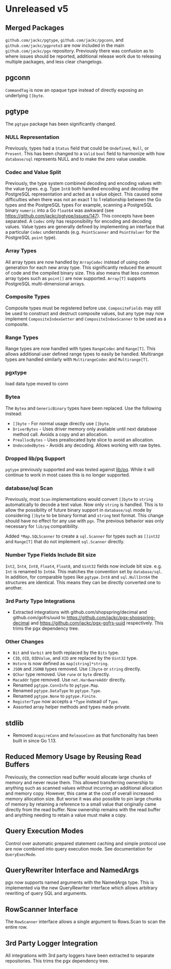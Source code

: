 # Unreleased v5

## Merged Packages

`github.com/jackc/pgtype`, `github.com/jackc/pgconn`, and `github.com/jackc/pgproto3` are now included in the main
`github.com/jackc/pgx` repository. Previously there was confusion as to where issues should be reported, additional
release work due to releasing multiple packages, and less clear changelogs.

## pgconn

`CommandTag` is now an opaque type instead of directly exposing an underlying `[]byte`.

## pgtype

The `pgtype` package has been significantly changed.

### NULL Representation

Previously, types had a `Status` field that could be `Undefined`, `Null`, or `Present`. This has been changed to a
`Valid` `bool` field to harmonize with how `database/sql` represents NULL and to make the zero value useable.

### Codec and Value Split

Previously, the type system combined decoding and encoding values with the value types. e.g. Type `Int8` both handled
encoding and decoding the PostgreSQL representation and acted as a value object. This caused some difficulties when
there was not an exact 1 to 1 relationship between the Go types and the PostgreSQL types For example, scanning a
PostgreSQL binary `numeric` into a Go `float64` was awkward (see https://github.com/jackc/pgtype/issues/147). This
concepts have been separated. A `Codec` only has responsibility for encoding and decoding values. Value types are
generally defined by implementing an interface that a particular `Codec` understands (e.g. `PointScanner` and
`PointValuer` for the PostgreSQL `point` type).

### Array Types

All array types are now handled by `ArrayCodec` instead of using code generation for each new array type. This
significantly reduced the amount of code and the compiled binary size. This also means that less common array types such
as `point[]` are now supported. `Array[T]` supports PostgreSQL multi-dimensional arrays.

### Composite Types

Composite types must be registered before use. `CompositeFields` may still be used to construct and destruct composite
values, but any type may now implement `CompositeIndexGetter` and `CompositeIndexScanner` to be used as a composite.

### Range Types

Range types are now handled with types `RangeCodec` and `Range[T]`. This allows additional user defined range types to
easily be handled. Multirange types are handled similarly with `MultirangeCodec` and `Multirange[T]`.

### pgxtype

load data type moved to conn

### Bytea

The `Bytea` and `GenericBinary` types have been replaced. Use the following instead:

* `[]byte` - For normal usage directly use `[]byte`.
* `DriverBytes` - Uses driver memory only available until next database method call. Avoids a copy and an allocation.
* `PreallocBytes` - Uses preallocated byte slice to avoid an allocation.
* `UndecodedBytes` - Avoids any decoding. Allows working with raw bytes.

### Dropped lib/pq Support

`pgtype` previously supported and was tested against [lib/pq](https://github.com/lib/pq). While it will continue to work
in most cases this is no longer supported.

### database/sql Scan

Previously, most `Scan` implementations would convert `[]byte` to `string` automatically to decode a text value. Now
only `string` is handled. This is to allow the possibility of future binary support in `database/sql` mode by
considering `[]byte` to be binary format and `string` text format. This change should have no effect for any use with
`pgx`. The previous behavior was only necessary for `lib/pq` compatibility.

Added `*Map.SQLScanner` to create a `sql.Scanner` for types such as `[]int32` and `Range[T]` that do not implement
`sql.Scanner` directly.

### Number Type Fields Include Bit size

`Int2`, `Int4`, `Int8`, `Float4`, `Float8`, and `Uint32` fields now include bit size. e.g. `Int` is renamed to `Int64`.
This matches the convention set by `database/sql`. In addition, for comparable types like `pgtype.Int8` and
`sql.NullInt64` the structures are identical. This means they can be directly converted one to another.

### 3rd Party Type Integrations

* Extracted integrations with github.com/shopspring/decimal and github.com/gofrs/uuid to
  https://github.com/jackc/pgx-shopspring-decimal and https://github.com/jackc/pgx-gofrs-uuid respectively. This trims
  the pgx dependency tree.

### Other Changes

* `Bit` and `Varbit` are both replaced by the `Bits` type.
* `CID`, `OID`, `OIDValue`, and `XID` are replaced by the `Uint32` type.
* `Hstore` is now defined as `map[string]*string`.
* `JSON` and `JSONB` types removed. Use `[]byte` or `string` directly.
* `QChar` type removed. Use `rune` or `byte` directly.
* `Macaddr` type removed. Use `net.HardwareAddr` directly.
* Renamed `pgtype.ConnInfo` to `pgtype.Map`.
* Renamed `pgtype.DataType` to `pgtype.Type`.
* Renamed `pgtype.None` to `pgtype.Finite`.
* `RegisterType` now accepts a `*Type` instead of `Type`.
* Assorted array helper methods and types made private.

## stdlib

* Removed `AcquireConn` and `ReleaseConn` as that functionality has been built in since Go 1.13.

## Reduced Memory Usage by Reusing Read Buffers

Previously, the connection read buffer would allocate large chunks of memory and never reuse them. This allowed
transferring ownership to anything such as scanned values without incurring an additional allocation and memory copy.
However, this came at the cost of overall increased memory allocation size. But worse it was also possible to pin large
chunks of memory by retaining a reference to a small value that originally came directly from the read buffer. Now
ownership remains with the read buffer and anything needing to retain a value must make a copy.

## Query Execution Modes

Control over automatic prepared statement caching and simple protocol use are now combined into query execution mode.
See documentation for `QueryExecMode`.

## QueryRewriter Interface and NamedArgs

pgx now supports named arguments with the NamedArgs type. This is implemented via the new QueryRewriter interface which
allows arbitrary rewriting of query SQL and arguments.

## RowScanner Interface

The `RowScanner` interface allows a single argument to Rows.Scan to scan the entire row.
## 3rd Party Logger Integration

All integrations with 3rd party loggers have been extracted to separate repositories. This trims the pgx dependency
tree.
